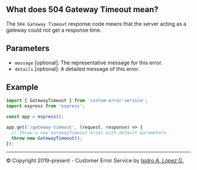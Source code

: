 ## What does 504 Gateway Timeout mean?

The `504 Gateway Timeout` response code means that the server acting as a gateway could not get a response time.

## Parameters

- `message` [optional]: The representative message for this error.
- `details` [optional]: A detailed message of this error.

## Example

```javascript
import { GatewayTimeout } from 'custom-error-service';
import express from 'express';

const app = express();

app.get('/gateway-timeout', (request, response) => {
  // Throw a new GatewayTimeout error with default parameters
  throw new GatewayTimeout();
});
```

---

&copy; Copyright 2019-present - Customer Error Service by [Isidro A. López G.](https://ialopezg.com/)
